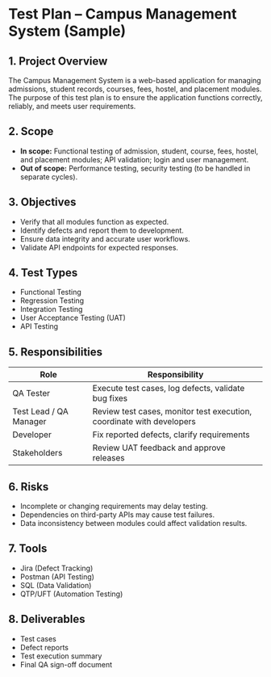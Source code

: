 # Test Plan – Campus Management System (Sample)

## 1. Project Overview
The Campus Management System is a web-based application for managing admissions, student records, courses, fees, hostel, and placement modules. The purpose of this test plan is to ensure the application functions correctly, reliably, and meets user requirements.

## 2. Scope
- **In scope:** Functional testing of admission, student, course, fees, hostel, and placement modules; API validation; login and user management.
- **Out of scope:** Performance testing, security testing (to be handled in separate cycles).

## 3. Objectives
- Verify that all modules function as expected.
- Identify defects and report them to development.
- Ensure data integrity and accurate user workflows.
- Validate API endpoints for expected responses.

## 4. Test Types
- Functional Testing
- Regression Testing
- Integration Testing
- User Acceptance Testing (UAT)
- API Testing

## 5. Responsibilities
| Role | Responsibility |
|------|----------------|
| QA Tester | Execute test cases, log defects, validate bug fixes |
| Test Lead / QA Manager | Review test cases, monitor test execution, coordinate with developers |
| Developer | Fix reported defects, clarify requirements |
| Stakeholders | Review UAT feedback and approve releases |

## 6. Risks
- Incomplete or changing requirements may delay testing.
- Dependencies on third-party APIs may cause test failures.
- Data inconsistency between modules could affect validation results.

## 7. Tools
- Jira (Defect Tracking)
- Postman (API Testing)
- SQL (Data Validation)
- QTP/UFT (Automation Testing)

## 8. Deliverables
- Test cases
- Defect reports
- Test execution summary
- Final QA sign-off document
